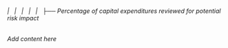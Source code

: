 ###### |   |   |   |   |   ├── Percentage of capital expenditures reviewed for potential risk impact

*Add content here*